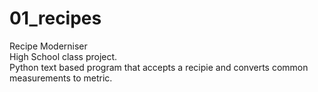 # 01_recipes
Recipe Moderniser\
High School class project.\
Python text based program that accepts a recipie and converts common measurements to metric.
